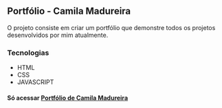 ## Portfólio - Camila Madureira

O projeto consiste em criar um portfólio que demonstre todos os projetos desenvolvidos por mim atualmente. 

### Tecnologias
- HTML
- CSS
- JAVASCRIPT

#### Só acessar [Portfólio de Camila Madureira](https://ca-madureira.github.io/portfolio/)
